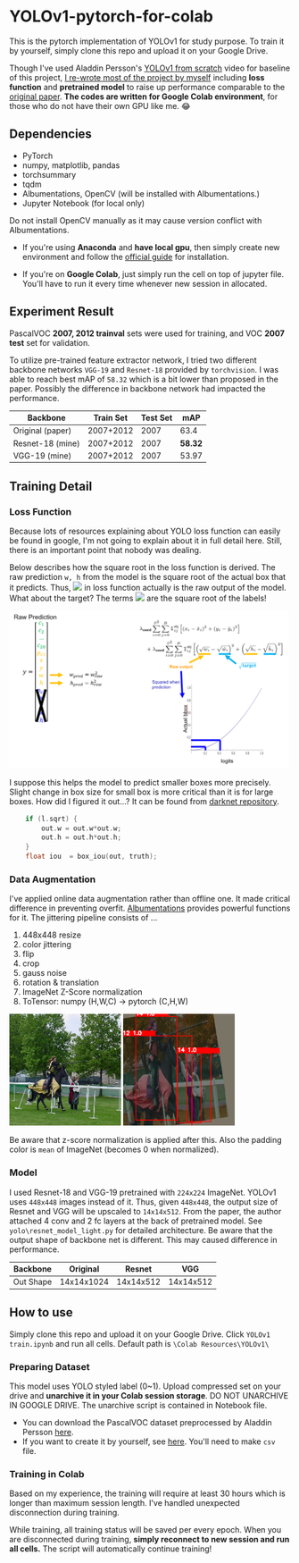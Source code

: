 # YOLOv1-pytorch-for-colab

This is the pytorch implementation of YOLOv1 for study purpose. To train it by yourself, simply clone this repo and upload it on your Google Drive.

Though I've used Aladdin Persson's [YOLOv1 from scratch](https://www.youtube.com/watch?v=n9_XyCGr-MI) video for baseline of this project, <u>I re-wrote most of the project by myself</u> including **loss function** and **pretrained model** to raise up performance comparable to the [original paper](https://arxiv.org/abs/1506.02640). **The codes are written for Google Colab environment**, for those who do not have their own GPU like me. 😂

## Dependencies
- PyTorch
- numpy, matplotlib, pandas
- torchsummary
- tqdm
- Albumentations, OpenCV (will be installed with Albumentations.) 
- Jupyter Notebook (for local only)

Do not install OpenCV manually as it may cause version conflict with Albumentations.

- If you're using **Anaconda** and **have local gpu**, then simply create new environment and follow the [official guide](https://pytorch.org/get-started/locally/) for installation. 

- If you're on **Google Colab**, just simply run the cell on top of jupyter file. You'll have to run it every time whenever new session in allocated.

## Experiment Result

PascalVOC **2007, 2012 trainval** sets were used for training, and VOC **2007 test** set for validation.

To utilize pre-trained feature extractor network, I tried two different backbone networks `VGG-19` and `Resnet-18` provided by `torchvision`. I was able to reach best mAP of `58.32` which is a bit lower than proposed in the paper. Possibly the difference in backbone network had impacted the performance.

| Backbone |Train Set|Test Set| mAP |
|---|---|---|---|
| Original (paper) | 2007+2012 | 2007 | 63.4 |
| Resnet-18 (mine) | 2007+2012 | 2007 | **58.32** |
| VGG-19 (mine) | 2007+2012 | 2007 | 53.97

## Training Detail

### Loss Function

Because lots of resources explaining about YOLO loss function can easily be found in google, I'm not going to explain about it in full detail here. Still, there is an important point that nobody was dealing.

Below describes how the square root in the loss function is derived. The raw prediction `w, h` from the model is the square root of the actual box that it predicts. Thus, <img src="https://render.githubusercontent.com/render/math?math=\sqrt{w_i}, \sqrt{h_i}" style="background-color:white"> in loss function actually is the raw output of the model. What about the target? The terms <img src="https://render.githubusercontent.com/render/math?math=\sqrt{\hat{w_i}}, \sqrt{\hat{h_i}}" style="background-color:white"> are the square root of the labels!

<img src="docs/loss_fn.png" width="500px">

I suppose this helps the model to predict smaller boxes more precisely. Slight change in box size for small box is more critical than it is for large boxes. How did I figured it out...? It can be found from [darknet repository](https://github.com/pjreddie/darknet/blob/master/src/detection_layer.c).

```C
    if (l.sqrt) {
        out.w = out.w*out.w;
        out.h = out.h*out.h;
    }
    float iou  = box_iou(out, truth);
```

### Data Augmentation

I've applied online data augmentation rather than offline one. It made critical difference in preventing overfit. [Albumentations](https://albumentations.ai/) provides powerful functions for it. The jittering pipeline consists of ...
1. 448x448 resize
2. color jittering
3. flip
4. crop
5. gauss noise
6. rotation & translation
7. ImageNet Z-Score normalization
8. ToTensor: numpy (H,W,C) -> pytorch (C,H,W) 

<img src="toyset\images\000009.jpg" height=200 width=200> <img src="docs\aug_after.png" height=200>

Be aware that z-score normalization is applied after this. Also the padding color is `mean` of ImageNet (becomes 0 when normalized).

### Model

I used Resnet-18 and VGG-19 pretrained with `224x224` ImageNet. YOLOv1 uses `448x448` images instead of it. Thus, given `448x448`, the output size of Resnet and VGG will be upscaled to `14x14x512`.
From the paper, the author attached 4 conv and 2 fc layers at the back of pretrained model. See `yolo\resnet_model_light.py` for detailed architecture. Be aware that the output shape of backbone net is different. This may caused difference in performance.

|Backbone|Original|Resnet|VGG|
|---|---|---|---|
|Out Shape|14x14x1024|14x14x512|14x14x512|

## How to use

Simply clone this repo and upload it on your Google Drive. Click `YOLOv1 train.ipynb` and run all cells. Default path is `\Colab Resources\YOLOv1\`

### Preparing Dataset
This model uses YOLO styled label (0~1). Upload compressed set on your drive and **unarchive it in your Colab session storage**. DO NOT UNARCHIVE IN GOOGLE DRIVE. The unarchive script is contained in Notebook file.
- You can download the PascalVOC dataset preprocessed by Aladdin Persson [here](https://www.youtube.com/redirect?event=video_description&redir_token=QUFFLUhqa0FITUk5dU95N2ZUUXRJZm5NZ1lBbnVKVWN1UXxBQ3Jtc0tsVzgxU3pYN3B2WUFrZlVWNm9HV0R5LWtoTE9zY3Z6eW1CYzN3ZTNzb1NfY2t2YTE0ZEMtOG5vOWF6Y1VFUFVST0tMQUtkdVRLMHRWaVpmWUpCZFkxZ0ktZ3R0Q1kwcjg1ZmwtSC04ZWszSWF2eFhPTQ&q=https%3A%2F%2Fwww.kaggle.com%2Fdataset%2F734b7bcb7ef13a045cbdd007a3c19874c2586ed0b02b4afc86126e89d00af8d2&v=n9_XyCGr-MI).
- If you want to create it by yourself, see [here](https://pjreddie.com/darknet/yolo/). You'll need to make `csv` file.

### Training in Colab

Based on my experience, the training will require at least 30 hours which is longer than maximum session length. I've handled unexpected disconnection during training.

While training, all training status will be saved per every epoch. When you are disconnected during training, **simply reconnect to new session and run all cells.** The script will automatically continue training!